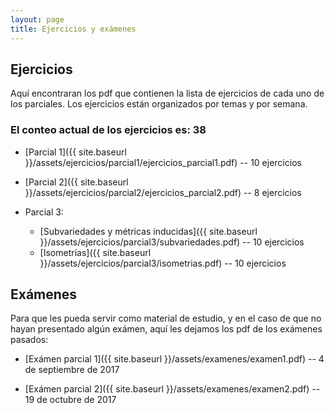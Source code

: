 ```yaml
---
layout: page
title: Ejercicios y exámenes
---
```

## Ejercicios
Aquí encontraran los pdf que contienen la lista de ejercicios de cada uno de los parciales. Los ejercicios están organizados por temas y por semana.

### El conteo actual de los ejercicios es: **38**

*   [Parcial 1]({{ site.baseurl }}/assets/ejercicios/parcial1/ejercicios_parcial1.pdf) -- 10 ejercicios

*   [Parcial 2]({{ site.baseurl }}/assets/ejercicios/parcial2/ejercicios_parcial2.pdf) -- 8 ejercicios

*   Parcial 3:
    *    [Subvariedades y métricas inducidas]({{ site.baseurl }}/assets/ejercicios/parcial3/subvariedades.pdf) -- 10 ejercicios
    *    [Isometrías]({{ site.baseurl }}/assets/ejercicios/parcial3/isometrias.pdf) -- 10 ejercicios


## Exámenes

Para que les pueda servir como material de estudio, y en el caso de que no hayan presentado algún exámen, aquí les dejamos los pdf de los exámenes pasados:

*   [Exámen parcial 1]({{ site.baseurl }}/assets/examenes/examen1.pdf) -- 4 de septiembre de 2017

*   [Exámen parcial 2]({{ site.baseurl }}/assets/examenes/examen2.pdf) -- 19 de octubre de 2017
